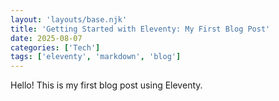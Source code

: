 ```yaml
---
layout: 'layouts/base.njk'
title: 'Getting Started with Eleventy: My First Blog Post'
date: 2025-08-07
categories: ['Tech']
tags: ['eleventy', 'markdown', 'blog']
---
```


Hello! This is my first blog post using Eleventy.
